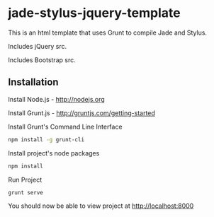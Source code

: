 jade-stylus-jquery-template
===========================

This is an html template that uses Grunt to compile Jade and Stylus. 

Includes jQuery src. 

Includes Bootstrap src.   

## Installation

Install Node.js - http://nodejs.org 

Install Grunt.js - http://gruntjs.com/getting-started 

Install Grunt's Command Line Interface

````bash
npm install -g grunt-cli
````

Install project's node packages

````bash
npm install
````

Run Project

````bash
grunt serve
````

You should now be able to view project at [http://localhost:8000](http://localhost:8000)
